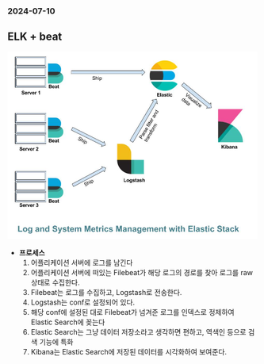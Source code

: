 ### 2024-07-10

## ELK + beat
![](../images/2024-07-10-ELK.png)
- **프로세스**
  1. 어플리케이션 서버에 로그를 남긴다
  2. 어플리케이션 서버에 떠있는 Filebeat가 해당 로그의 경로를 찾아 로그를 raw 상태로 수집한다. 
  3. Filebeat는 로그를 수집하고, Logstash로 전송한다.
  4. Logstash는 conf로 설정되어 있다. 
  5. 해당 conf에 설정된 대로 Filebeat가 넘겨준 로그를 인덱스로 정제하여 Elastic Search에 꽂는다
  6. Elastic Search는 그냥 데이터 저장소라고 생각하면 편하고, 역색인 등으로 검색 기능에 특화
  7. Kibana는 Elastic Search에 저장된 데이터를 시각화하여 보여준다.
